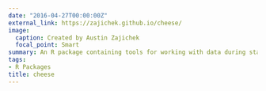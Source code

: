 ```yaml
---
date: "2016-04-27T00:00:00Z"
external_link: https://zajichek.github.io/cheese/
image:
  caption: Created by Austin Zajichek
  focal_point: Smart
summary: An R package containing tools for working with data during statistical analysis
tags:
- R Packages
title: cheese
---
```

